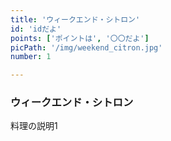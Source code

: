 ```yaml
---
title: 'ウィークエンド・シトロン'
id: 'idだよ'
points: ['ポイントは', '〇〇だよ']
picPath: '/img/weekend_citron.jpg'
number: 1

---
```


### ウィークエンド・シトロン
料理の説明1
